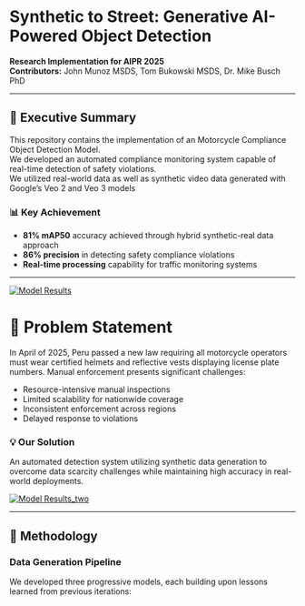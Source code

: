 # Synthetic to Street: Generative AI-Powered Object Detection

**Research Implementation for AIPR 2025**  
**Contributors:** John Munoz MSDS, Tom Bukowski MSDS, Dr. Mike Busch PhD

---

## 🎯 Executive Summary

This repository contains the implementation of an Motorcycle Compliance Object Detection Model. <br>
We developed an automated compliance monitoring system capable of real-time detection of safety violations. <br>
We utilized real-world data as well as synthetic video data generated with Google’s Veo 2 and Veo 3 models  <br>


### 📊 Key Achievement
- **81% mAP50** accuracy achieved through hybrid synthetic-real data approach
- **86% precision** in detecting safety compliance violations
- **Real-time processing** capability for traffic monitoring systems

---

[![Model Results](example_gifs/model_results.gif)](example_gifs/model_results.gif)
# 🚨 Problem Statement

In April of 2025, Peru passed a new law requiring all motorcycle operators must wear certified helmets and reflective vests displaying license plate numbers.
Manual enforcement presents significant challenges:

- Resource-intensive manual inspections
- Limited scalability for nationwide coverage
- Inconsistent enforcement across regions
- Delayed response to violations

### 💡 Our Solution
An automated detection system utilizing synthetic data generation to overcome data scarcity challenges while maintaining high accuracy in real-world deployments.

[![Model Results_two](example_gifs/dash_exseven.gif)](example_gifs/dash_exseven.gif)

---

## 🔬 Methodology

### Data Generation Pipeline

We developed three progressive models, each building upon lessons learned from previous iterations:
